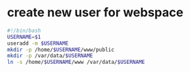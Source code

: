 # create new user for webspace
``` bash
#!/bin/bash
USERNAME=$1
useradd -m $USERNAME
mkdir -p /home/$USERNAME/www/public
mkdir -p /var/data/$USERNAME
ln -s /home/$USERNAME/www /var/data/$USERNAME
```
